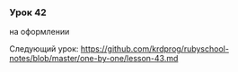 ### Урок 42

на оформлении

Следующий урок: https://github.com/krdprog/rubyschool-notes/blob/master/one-by-one/lesson-43.md